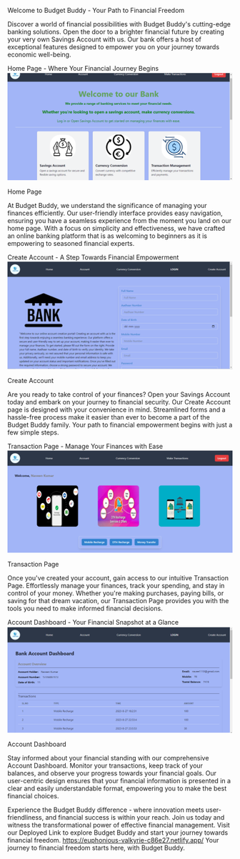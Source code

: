 

Welcome to Budget Buddy - Your Path to Financial Freedom

Discover a world of financial possibilities with Budget Buddy's cutting-edge banking solutions. Open the door to a brighter financial future by creating your very own Savings Account with us. Our bank offers a host of exceptional features designed to empower you on your journey towards economic well-being.

Home Page - Where Your Financial Journey Begins
![Home Page](src/Images/home.png)


Home Page

At Budget Buddy, we understand the significance of managing your finances efficiently. Our user-friendly interface provides easy navigation, ensuring you have a seamless experience from the moment you land on our home page. With a focus on simplicity and effectiveness, we have crafted an online banking platform that is as welcoming to beginners as it is empowering to seasoned financial experts.

Create Account - A Step Towards Financial Empowerment
![Alt text](src/Images/createaccount.png)

Create Account

Are you ready to take control of your finances? Open your Savings Account today and embark on your journey to financial security. Our Create Account page is designed with your convenience in mind. Streamlined forms and a hassle-free process make it easier than ever to become a part of the Budget Buddy family. Your path to financial empowerment begins with just a few simple steps.

Transaction Page - Manage Your Finances with Ease
![Alt text](src/Images/transactionpage.png)

Transaction Page

Once you've created your account, gain access to our intuitive Transaction Page. Effortlessly manage your finances, track your spending, and stay in control of your money. Whether you're making purchases, paying bills, or saving for that dream vacation, our Transaction Page provides you with the tools you need to make informed financial decisions.

Account Dashboard - Your Financial Snapshot at a Glance
![Alt text](src/Images/accountdashboard.png)

Account Dashboard

Stay informed about your financial standing with our comprehensive Account Dashboard. Monitor your transactions, keep track of your balances, and observe your progress towards your financial goals. Our user-centric design ensures that your financial information is presented in a clear and easily understandable format, empowering you to make the best financial choices.

Experience the Budget Buddy difference - where innovation meets user-friendliness, and financial success is within your reach. Join us today and witness the transformational power of effective financial management.
Visit our Deployed Link to explore Budget Buddy and start your journey towards financial freedom.
https://euphonious-valkyrie-c86e27.netlify.app/
Your journey to financial freedom starts here, with Budget Buddy.
